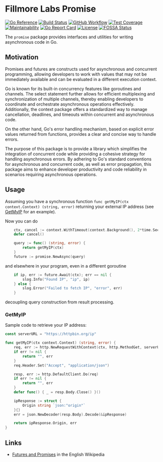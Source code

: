 # Fillmore Labs Promise

[![Go Reference](https://pkg.go.dev/badge/fillmore-labs.com/promise.svg)](https://pkg.go.dev/fillmore-labs.com/promise)
[![Build Status](https://badge.buildkite.com/d953ce7905d76167a632cd4d4d0038c13f44abaaa11958795f.svg)](https://buildkite.com/fillmore-labs/promise)
[![GitHub Workflow](https://github.com/fillmore-labs/promise/actions/workflows/test.yml/badge.svg?branch=main)](https://github.com/fillmore-labs/promise/actions/workflows/test.yml)
[![Test Coverage](https://codecov.io/gh/fillmore-labs/promise/graph/badge.svg?token=961WZJJOCP)](https://codecov.io/gh/fillmore-labs/promise)
[![Maintainability](https://api.codeclimate.com/v1/badges/12a77c18122e2d1e1f6b/maintainability)](https://codeclimate.com/github/fillmore-labs/promise/maintainability)
[![Go Report Card](https://goreportcard.com/badge/fillmore-labs.com/promise)](https://goreportcard.com/report/fillmore-labs.com/promise)
[![License](https://img.shields.io/github/license/fillmore-labs/promise)](https://www.apache.org/licenses/LICENSE-2.0)
[![FOSSA Status](https://app.fossa.com/api/projects/git%2Bgithub.com%2Ffillmore-labs%2Fpromise.svg?type=shield&issueType=license)](https://app.fossa.com/projects/git%2Bgithub.com%2Ffillmore-labs%2Fpromise?ref=badge_shield&issueType=license)

The `promise` package provides interfaces and utilities for writing asynchronous code in Go.

## Motivation

Promises and futures are constructs used for asynchronous and concurrent programming, allowing developers to work with
values that may not be immediately available and can be evaluated in a different execution context.

Go is known for its built-in concurrency features like goroutines and channels.
The select statement further allows for efficient multiplexing and synchronization of multiple channels, thereby
enabling developers to coordinate and orchestrate asynchronous operations effectively.
Additionally, the context package offers a standardized way to manage cancellation, deadlines, and timeouts within
concurrent and asynchronous code.

On the other hand, Go's error handling mechanism, based on explicit error values returned from functions, provides a
clear and concise way to handle errors.

The purpose of this package is to provide a library which simplifies the integration of concurrent
code while providing a cohesive strategy for handling asynchronous errors.
By adhering to Go's standard conventions for asynchronous and concurrent code, as well as error propagation, this
package aims to enhance developer productivity and code reliability in scenarios requiring asynchronous operations.

## Usage

Assuming you have a synchronous function `func getMyIP(ctx context.Context) (string, error)` returning your external IP
address (see [GetMyIP](#getmyip) for an example).

Now you can do

```go
	ctx, cancel := context.WithTimeout(context.Background(), 2*time.Second)
	defer cancel()

	query := func() (string, error) {
		return getMyIP(ctx)
	}
	future := promise.NewAsync(query)
```

and elsewhere in your program, even in a different goroutine

```go
	if ip, err := future.Await(ctx); err == nil {
		slog.Info("Found IP", "ip", ip)
	} else {
		slog.Error("Failed to fetch IP", "error", err)
	}
```

decoupling query construction from result processing.

### GetMyIP

Sample code to retrieve your IP address:

```go
const serverURL = "https://httpbin.org/ip"

func getMyIP(ctx context.Context) (string, error) {
	req, err := http.NewRequestWithContext(ctx, http.MethodGet, serverURL, nil)
	if err != nil {
		return "", err
	}
	req.Header.Set("Accept", "application/json")

	resp, err := http.DefaultClient.Do(req)
	if err != nil {
		return "", err
	}
	defer func() { _ = resp.Body.Close() }()

	ipResponse := struct {
		Origin string `json:"origin"`
	}{}
	err = json.NewDecoder(resp.Body).Decode(&ipResponse)

	return ipResponse.Origin, err
}
```

## Links

- [Futures and Promises](https://en.wikipedia.org/wiki/Futures_and_promises) in the English Wikipedia
